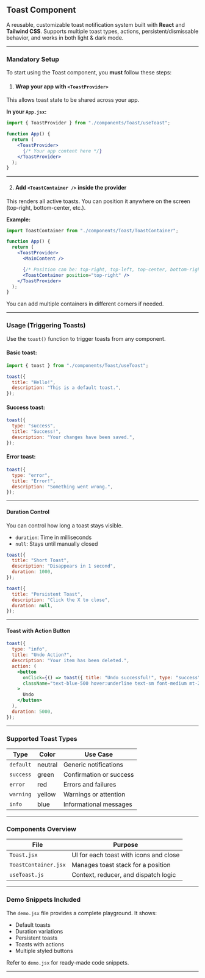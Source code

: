 ## Toast Component

A reusable, customizable toast notification system built with **React** and **Tailwind CSS**. Supports multiple toast types, actions, persistent/dismissable behavior, and works in both light & dark mode.

---

### Mandatory Setup

To start using the Toast component, you **must** follow these steps:

1. #### Wrap your app with `<ToastProvider>`

This allows toast state to be shared across your app.

**In your `App.jsx`:**

```jsx
import { ToastProvider } from "./components/Toast/useToast";

function App() {
  return (
    <ToastProvider>
      {/* Your app content here */}
    </ToastProvider>
  );
}
```

---

2. #### Add `<ToastContainer />` inside the provider

This renders all active toasts. You can position it anywhere on the screen (top-right, bottom-center, etc.).

**Example:**

```jsx
import ToastContainer from "./components/Toast/ToastContainer";

function App() {
  return (
    <ToastProvider>
      <MainContent />

      {/* Position can be: top-right, top-left, top-center, bottom-right, etc. */}
      <ToastContainer position="top-right" />
    </ToastProvider>
  );
}
```

You can add multiple containers in different corners if needed.

---

### Usage (Triggering Toasts)

Use the `toast()` function to trigger toasts from any component.

#### Basic toast:

```jsx
import { toast } from "./components/Toast/useToast";

toast({
  title: "Hello!",
  description: "This is a default toast.",
});
```

#### Success toast:

```jsx
toast({
  type: "success",
  title: "Success!",
  description: "Your changes have been saved.",
});
```

#### Error toast:

```jsx
toast({
  type: "error",
  title: "Error!",
  description: "Something went wrong.",
});
```

---

#### Duration Control

You can control how long a toast stays visible.

* `duration`: Time in milliseconds
* `null`: Stays until manually closed

```jsx
toast({
  title: "Short Toast",
  description: "Disappears in 1 second",
  duration: 1000,
});

toast({
  title: "Persistent Toast",
  description: "Click the X to close",
  duration: null,
});
```

---

#### Toast with Action Button

```jsx
toast({
  type: "info",
  title: "Undo Action?",
  description: "Your item has been deleted.",
  action: (
    <button
      onClick={() => toast({ title: "Undo successful!", type: "success" })}
      className="text-blue-500 hover:underline text-sm font-medium mt-2"
    >
      Undo
    </button>
  ),
  duration: 5000,
});
```

---

### Supported Toast Types

| Type      | Color   | Use Case                |
| --------- | ------- | ----------------------- |
| `default` | neutral | Generic notifications   |
| `success` | green   | Confirmation or success |
| `error`   | red     | Errors and failures     |
| `warning` | yellow  | Warnings or attention   |
| `info`    | blue    | Informational messages  |

---

### Components Overview

| File                 | Purpose                                |
| -------------------- | -------------------------------------- |
| `Toast.jsx`          | UI for each toast with icons and close |
| `ToastContainer.jsx` | Manages toast stack for a position     |
| `useToast.js`        | Context, reducer, and dispatch logic   |

---

### Demo Snippets Included

The `demo.jsx` file provides a complete playground. It shows:

* Default toasts
* Duration variations
* Persistent toasts
* Toasts with actions
* Multiple styled buttons

Refer to `demo.jsx` for ready-made code snippets.

---
